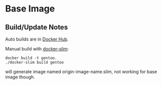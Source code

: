 # Base Image


## Build/Update Notes

Auto builds are in [Docker Hub](https://hub.docker.com/r/ahxxm/gentoo/).

Manual build with [docker-slim](https://github.com/cloudimmunity/docker-slim):

    docker build -t gentoo.
    ./docker-slim build gentoo

will generate image named origin-image-name.slim, not working for base image though.
